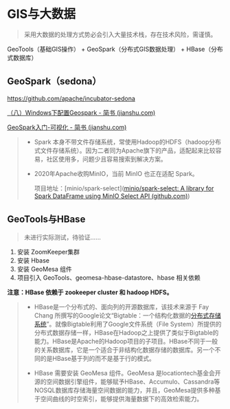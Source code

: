 # GIS与大数据

> 采用大数据的处理方式势必会引入大量技术栈，存在技术风险，需谨慎。

GeoTools（基础GIS操作） + GeoSpark（分布式GIS数据处理） + HBase（分布式数据库）



## GeoSpark（sedona）

https://github.com/apache/incubator-sedona

[（八）Windows下配置Geospark - 简书 (jianshu.com)](https://www.jianshu.com/p/1a531de087df)

[GeoSpark入门-可视化 - 简书 (jianshu.com)](https://www.jianshu.com/p/8e1fbb8c21ee)

> - Spark 本身不带文件存储系统，常使用Hadoop的HDFS（hadoop分布式文件存储系统）。因为二者同为Apache旗下的产品，适配起来比较容易，社区使用多，问题少且容易搜索到解决方案。
>
> - 2020年Apache收购MinIO，当前 MinIO 也正在适配 Spark。
>
>   项目地址：[minio/spark-select]([minio/spark-select: A library for Spark DataFrame using MinIO Select API (github.com)](https://github.com/minio/spark-select))



## GeoTools与HBase

> 未进行实际测试，待验证……

1. 安装 ZoomKeeper集群
2. 安装 Hbase
3. 安装 GeoMesa 组件
4. 项目引入 GeoTools、geomesa-hbase-datastore、hbase 相关依赖

**注意：HBase 依赖于 zookeeper cluster 和 hadoop HDFS。**

> - HBase是一个分布式的、面向列的开源数据库，该技术来源于 Fay Chang 所撰写的Google论文“Bigtable：一个结构化数据的[分布式存储系统](https://baike.baidu.com/item/分布式存储系统/6608875)”。就像Bigtable利用了Google文件系统（File System）所提供的分布式数据存储一样，HBase在Hadoop之上提供了类似于Bigtable的能力。HBase是Apache的Hadoop项目的子项目。HBase不同于一般的关系数据库，它是一个适合于非结构化数据存储的数据库。另一个不同的是HBase基于列的而不是基于行的模式。
>
> - HBase 需要安装 GeoMesa 组件。GeoMesa 是locationtech基金会开源的空间数据引擎组件，能够赋予HBase、Accumulo、Cassandra等NOSQL数据库存储海量空间数据的能力，并且，GeoMesa提供多种基于空间曲线的时空索引，能够提供海量数据下的高效检索能力。

